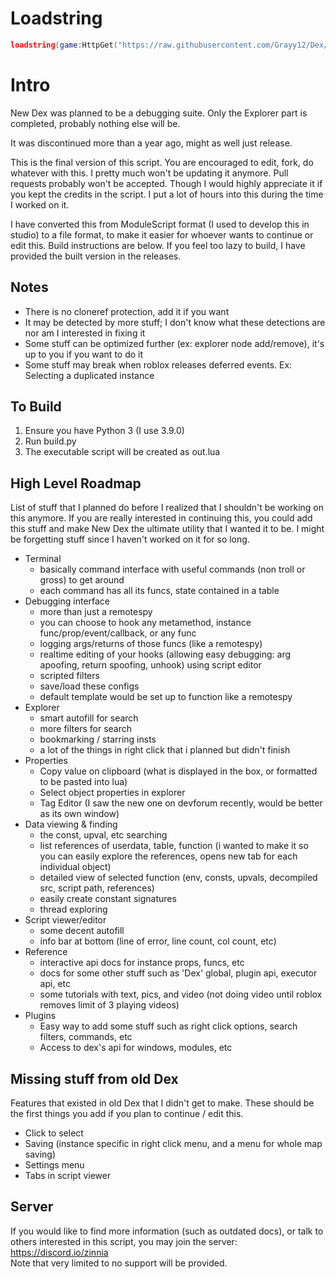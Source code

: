 # Loadstring

```lua
loadstring(game:HttpGet("https://raw.githubusercontent.com/Grayy12/Dex/master/out.lua",true))()
```

# Intro
New Dex was planned to be a debugging suite. Only the Explorer part is completed, probably nothing else will be.

It was discontinued more than a year ago, might as well just release.
	
This is the final version of this script.
You are encouraged to edit, fork, do whatever with this. I pretty much won't be updating it anymore. Pull requests probably won't be accepted.
Though I would highly appreciate it if you kept the credits in the script. I put a lot of hours into this during the time I worked on it.

I have converted this from ModuleScript format (I used to develop this in studio) to a file format, to make it easier for whoever wants to continue or edit this. Build instructions are below.
If you feel too lazy to build, I have provided the built version in the releases.

## Notes
- There is no cloneref protection, add it if you want
- It may be detected by more stuff; I don't know what these detections are nor am I interested in fixing it
- Some stuff can be optimized further (ex: explorer node add/remove), it's up to you if you want to do it
- Some stuff may break when roblox releases deferred events. Ex: Selecting a duplicated instance

## To Build
1. Ensure you have Python 3 (I use 3.9.0)
2. Run build.py
3. The executable script will be created as out.lua

## High Level Roadmap
List of stuff that I planned do before I realized that I shouldn't be working on this anymore. If you are really interested in continuing this, you could add this stuff and make New Dex the ultimate utility that I wanted it to be. I might be forgetting stuff since I haven't worked on it for so long.
- Terminal
	* basically command interface with useful commands (non troll or gross) to get around
	* each command has all its funcs, state contained in a table
- Debugging interface
	* more than just a remotespy
	* you can choose to hook any metamethod, instance func/prop/event/callback, or any func
	* logging args/returns of those funcs (like a remotespy)
	* realtime editing of your hooks (allowing easy debugging: arg apoofing, return spoofing, unhook) using script editor
	* scripted filters
	* save/load these configs
	* default template would be set up to function like a remotespy
- Explorer
	* smart autofill for search
	* more filters for search
	* bookmarking / starring insts
	* a lot of the things in right click that i planned but didn't finish
- Properties
	* Copy value on clipboard (what is displayed in the box, or formatted to be pasted into lua)
	* Select object properties in explorer
	* Tag Editor (I saw the new one on devforum recently, would be better as its own window)
- Data viewing & finding
	* the const, upval, etc searching
	* list references of userdata, table, function (i wanted to make it so you can easily explore the references, opens new tab for each individual object)
	* detailed view of selected function (env, consts, upvals, decompiled src, script path, references)
	* easily create constant signatures
	* thread exploring
- Script viewer/editor
	* some decent autofill
	* info bar at bottom (line of error, line count, col count, etc)
- Reference
	* interactive api docs for instance props, funcs, etc
	* docs for some other stuff such as 'Dex' global, plugin api, executor api, etc
	* some tutorials with text, pics, and video (not doing video until roblox removes limit of 3 playing videos)
- Plugins
	* Easy way to add some stuff such as right click options, search filters, commands, etc
	* Access to dex's api for windows, modules, etc

## Missing stuff from old Dex
Features that existed in old Dex that I didn't get to make. These should be the first things you add if you plan to continue / edit this.
- Click to select
- Saving (instance specific in right click menu, and a menu for whole map saving)
- Settings menu
- Tabs in script viewer

## Server
If you would like to find more information (such as outdated docs), or talk to others interested in this script, you may join the server:<br>https://discord.io/zinnia<br>
Note that very limited to no support will be provided.
